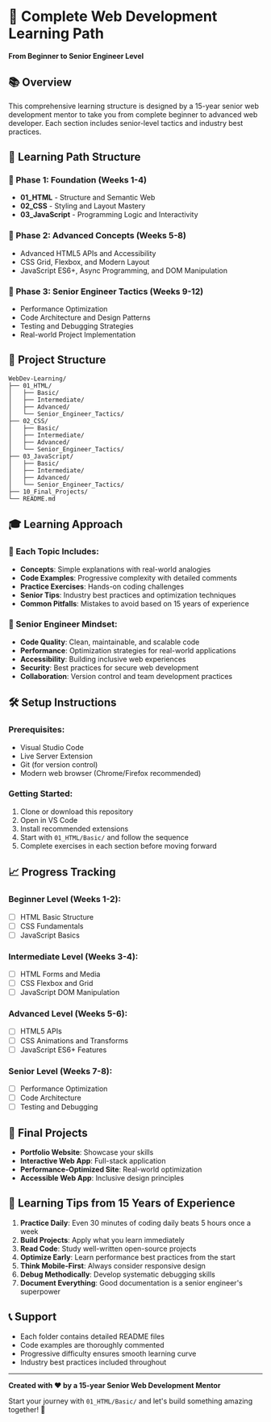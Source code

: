 # 🚀 Complete Web Development Learning Path
**From Beginner to Senior Engineer Level**

## 📚 Overview
This comprehensive learning structure is designed by a 15-year senior web development mentor to take you from complete beginner to advanced web developer. Each section includes senior-level tactics and industry best practices.

## 🎯 Learning Path Structure

### 📖 Phase 1: Foundation (Weeks 1-4)
- **01_HTML** - Structure and Semantic Web
- **02_CSS** - Styling and Layout Mastery
- **03_JavaScript** - Programming Logic and Interactivity

### 🚀 Phase 2: Advanced Concepts (Weeks 5-8)
- Advanced HTML5 APIs and Accessibility
- CSS Grid, Flexbox, and Modern Layout
- JavaScript ES6+, Async Programming, and DOM Manipulation

### 💼 Phase 3: Senior Engineer Tactics (Weeks 9-12)
- Performance Optimization
- Code Architecture and Design Patterns
- Testing and Debugging Strategies
- Real-world Project Implementation

## 📂 Project Structure
```
WebDev-Learning/
├── 01_HTML/
│   ├── Basic/
│   ├── Intermediate/
│   ├── Advanced/
│   └── Senior_Engineer_Tactics/
├── 02_CSS/
│   ├── Basic/
│   ├── Intermediate/
│   ├── Advanced/
│   └── Senior_Engineer_Tactics/
├── 03_JavaScript/
│   ├── Basic/
│   ├── Intermediate/
│   ├── Advanced/
│   └── Senior_Engineer_Tactics/
├── 10_Final_Projects/
└── README.md
```

## 🎓 Learning Approach

### 🔹 Each Topic Includes:
- **Concepts**: Simple explanations with real-world analogies
- **Code Examples**: Progressive complexity with detailed comments
- **Practice Exercises**: Hands-on coding challenges
- **Senior Tips**: Industry best practices and optimization techniques
- **Common Pitfalls**: Mistakes to avoid based on 15 years of experience

### 🔹 Senior Engineer Mindset:
- **Code Quality**: Clean, maintainable, and scalable code
- **Performance**: Optimization strategies for real-world applications
- **Accessibility**: Building inclusive web experiences
- **Security**: Best practices for secure web development
- **Collaboration**: Version control and team development practices

## 🛠️ Setup Instructions

### Prerequisites:
- Visual Studio Code
- Live Server Extension
- Git (for version control)
- Modern web browser (Chrome/Firefox recommended)

### Getting Started:
1. Clone or download this repository
2. Open in VS Code
3. Install recommended extensions
4. Start with `01_HTML/Basic/` and follow the sequence
5. Complete exercises in each section before moving forward

## 📈 Progress Tracking

### Beginner Level (Weeks 1-2):
- [ ] HTML Basic Structure
- [ ] CSS Fundamentals
- [ ] JavaScript Basics

### Intermediate Level (Weeks 3-4):
- [ ] HTML Forms and Media
- [ ] CSS Flexbox and Grid
- [ ] JavaScript DOM Manipulation

### Advanced Level (Weeks 5-6):
- [ ] HTML5 APIs
- [ ] CSS Animations and Transforms
- [ ] JavaScript ES6+ Features

### Senior Level (Weeks 7-8):
- [ ] Performance Optimization
- [ ] Code Architecture
- [ ] Testing and Debugging

## 🎯 Final Projects
- **Portfolio Website**: Showcase your skills
- **Interactive Web App**: Full-stack application
- **Performance-Optimized Site**: Real-world optimization
- **Accessible Web App**: Inclusive design principles

## 🤝 Learning Tips from 15 Years of Experience

1. **Practice Daily**: Even 30 minutes of coding daily beats 5 hours once a week
2. **Build Projects**: Apply what you learn immediately
3. **Read Code**: Study well-written open-source projects
4. **Optimize Early**: Learn performance best practices from the start
5. **Think Mobile-First**: Always consider responsive design
6. **Debug Methodically**: Develop systematic debugging skills
7. **Document Everything**: Good documentation is a senior engineer's superpower

## 📞 Support
- Each folder contains detailed README files
- Code examples are thoroughly commented
- Progressive difficulty ensures smooth learning curve
- Industry best practices included throughout

---
**Created with ❤️ by a 15-year Senior Web Development Mentor**

Start your journey with `01_HTML/Basic/` and let's build something amazing together! 🚀
